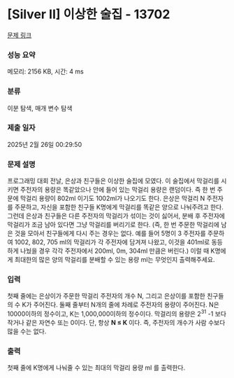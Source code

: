 # [Silver II] 이상한 술집 - 13702 

[문제 링크](https://www.acmicpc.net/problem/13702) 

### 성능 요약

메모리: 2156 KB, 시간: 4 ms

### 분류

이분 탐색, 매개 변수 탐색

### 제출 일자

2025년 2월 26일 00:29:50

### 문제 설명

<p>프로그래밍 대회 전날, 은상과 친구들은 이상한 술집에 모였다. 이 술집에서 막걸리를 시키면 주전자의 용량은 똑같았으나 안에 들어 있는 막걸리 용량은 랜덤이다.  즉 한 번 주문에 막걸리 용량이 802ml 이기도 1002ml가 나오기도 한다.  은상은 막걸리 N 주전자를 주문하고, 자신을 포함한 친구들 K명에게 막걸리를 똑같은 양으로 나눠주려고 한다.  그런데 은상과 친구들은 다른 주전자의 막걸리가 섞이는 것이 싫어서, 분배 후 주전자에 막걸리가 조금 남아 있다면 그냥 막걸리를 버리기로 한다.  (즉, 한 번 주문한 막걸리에 남은 것을 모아서 친구들에게 다시 주는 경우는 없다.  예를 들어 5명이 3 주전자를 주문하여 1002, 802, 705 ml의 막걸리가 각 주전자에 담겨져 나왔고, 이것을 401ml로 동등하게 나눴을 경우 각각 주전자에서 200ml, 0m, 304ml 만큼은 버린다.) 이럴 때 K명에게 최대한의 많은 양의 막걸리를 분배할 수 있는 용량 ml는 무엇인지 출력해주세요.</p>

### 입력 

 <p>첫째 줄에는 은상이가 주문한 막걸리 주전자의 개수 N, 그리고 은상이를 포함한 친구들의 수 K가 주어진다. 둘째 줄부터 N개의 줄에 차례로 주전자의 용량이 주어진다. N은 10000이하의 정수이고, K는 1,000,000이하의 정수이다. 막걸리의 용량은 2<sup>31</sup> -1 보다 작거나 같은 자연수 또는 0이다. 단, 항상 <strong>N ≤ K </strong>이다. 즉, 주전자의 개수가 사람 수보다 많을 수는 없다.</p>

### 출력 

 <p>첫째 줄에 K명에게 나눠줄 수 있는 최대의 막걸리 용량 ml 를 출력한다.</p>

